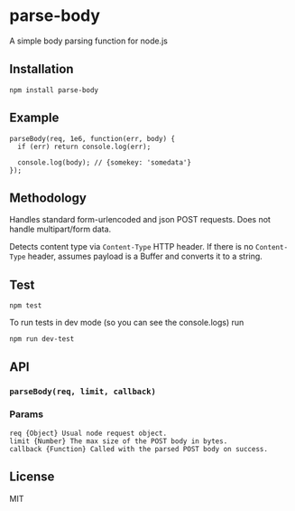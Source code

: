 # parse-body
A simple body parsing function for node.js

## Installation
`npm install parse-body`

## Example
    parseBody(req, 1e6, function(err, body) {
      if (err) return console.log(err);

      console.log(body); // {somekey: 'somedata'}
    });

## Methodology
Handles standard form-urlencoded and json POST requests.  Does not handle multipart/form data.

Detects content type via `Content-Type` HTTP header.  If there is no `Content-Type` header, assumes payload is a Buffer and converts it to a string.

## Test
    npm test

To run tests in dev mode (so you can see the console.logs) run

    npm run dev-test

## API
### `parseBody(req, limit, callback)`

### Params

    req {Object} Usual node request object.
    limit {Number} The max size of the POST body in bytes.
    callback {Function} Called with the parsed POST body on success.

## License
MIT
